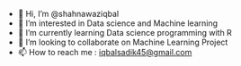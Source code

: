 - 👋 Hi, I’m @shahnawaziqbal
- 👀 I’m interested in Data science and Machine learning
- 🌱 I’m currently learning Data science programming with R
- 💞️ I’m looking to collaborate on Machine Learning Project
- 📫 How to reach me : iqbalsadik45@gmail.com

<!---
shahnawaziqbal/shahnawaziqbal is a ✨ special ✨ repository because its `README.md` (this file) appears on your GitHub profile.
You can click the Preview link to take a look at your changes.
--->
